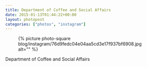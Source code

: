 ```yaml
---
title: Department of Coffee and Social Affairs
date: 2015-01-13T01:44:22+00:00
layout: photopost
categories: ["photos", "instagram"]
---
```


<figure class="photo photo--square">
  {% picture photo-square blog/instagram/76d9fedc04e04aa5cd3e17f937bf6908.jpg alt="" %}
</figure>

Department of Coffee and Social Affairs

